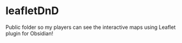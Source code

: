 # leafletDnD

Public folder so my players can see the interactive maps using Leaflet plugin for Obsidian!
